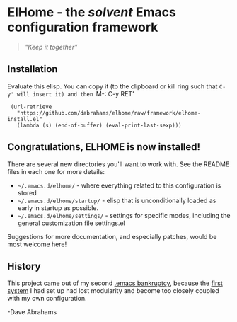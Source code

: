 # ElHome - the _solvent_ Emacs configuration framework

> _"Keep it together"_

## Installation

Evaluate this elisp.  You can copy it (to the clipboard or kill
ring such that `C-y' will insert it) and then `M-: C-y RET'

     (url-retrieve
       "https://github.com/dabrahams/elhome/raw/framework/elhome-install.el"
       (lambda (s) (end-of-buffer) (eval-print-last-sexp)))

## Congratulations, ELHOME is now installed!

There are several new directories you'll want to work with.  See the
README files in each one for more details:

* `~/.emacs.d/elhome/` - where everything related to this configuration is stored
* `~/.emacs.d/elhome/startup/` - elisp that is unconditionally loaded as
  early in startup as possible.
* `~/.emacs.d/elhome/settings/` - settings for specific modes, including
  the general customization file settings.el

Suggestions for more documentation, and especially patches, would be
most welcome here!

## History

This project came out of my second
[.emacs bankruptcy](http://emacsblog.org/2007/10/07/declaring-emacs-bankruptcy/),
because the [first system](http://github.com/dabrahams/elisp) I had
set up had lost modularity and become too closely coupled with my own
configuration.

-Dave Abrahams
